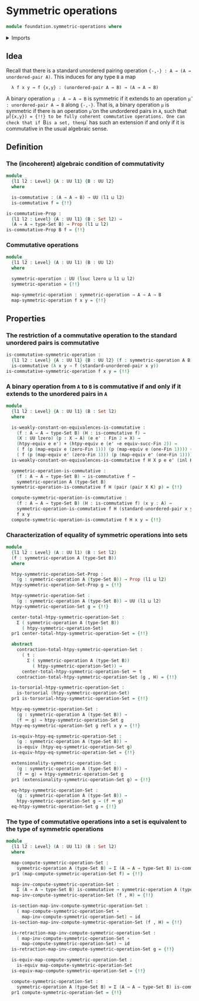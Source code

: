 # Symmetric operations

```agda
module foundation.symmetric-operations where
```

<details><summary>Imports</summary>

```agda
open import foundation.action-on-identifications-binary-functions
open import foundation.action-on-identifications-functions
open import foundation.dependent-pair-types
open import foundation.equivalence-extensionality
open import foundation.function-extensionality
open import foundation.function-types
open import foundation.functoriality-coproduct-types
open import foundation.fundamental-theorem-of-identity-types
open import foundation.homotopies
open import foundation.propositional-truncations
open import foundation.propositions
open import foundation.subtypes
open import foundation.universal-property-propositional-truncation-into-sets
open import foundation.universe-levels
open import foundation.unordered-pairs

open import foundation-core.coproduct-types
open import foundation-core.equivalences
open import foundation-core.identity-types
open import foundation-core.sets
open import foundation-core.torsorial-type-families

open import univalent-combinatorics.2-element-types
open import univalent-combinatorics.finite-types
open import univalent-combinatorics.standard-finite-types
```

</details>

## Idea

Recall that there is a standard unordered pairing operation
`{-,-} : A → (A → unordered-pair A)`. This induces for any type `B` a map

```text
  λ f x y → f {x,y} : (unordered-pair A → B) → (A → A → B)
```

A binary operation `μ : A → A → B` is symmetric if it extends to an operation
`μ̃ : unordered-pair A → B` along `{-,-}`. That is, a binary operation `μ` is
symmetric if there is an operation `μ̃` on the undordered pairs in `A`, such that
`μ̃({x,y}) = {!!}
to be fully coherent commutative operations. One can check that if `B` is a set,
then `μ` has such an extension if and only if it is commutative in the usual
algebraic sense.

## Definition

### The (incoherent) algebraic condition of commutativity

```agda
module _
  {l1 l2 : Level} {A : UU l1} {B : UU l2}
  where

  is-commutative : (A → A → B) → UU (l1 ⊔ l2)
  is-commutative f = {!!}

is-commutative-Prop :
  {l1 l2 : Level} {A : UU l1} (B : Set l2) →
  (A → A → type-Set B) → Prop (l1 ⊔ l2)
is-commutative-Prop B f = {!!}
```

### Commutative operations

```agda
module _
  {l1 l2 : Level} (A : UU l1) (B : UU l2)
  where

  symmetric-operation : UU (lsuc lzero ⊔ l1 ⊔ l2)
  symmetric-operation = {!!}

  map-symmetric-operation : symmetric-operation → A → A → B
  map-symmetric-operation f x y = {!!}
```

## Properties

### The restriction of a commutative operation to the standard unordered pairs is commutative

```agda
is-commutative-symmetric-operation :
  {l1 l2 : Level} {A : UU l1} {B : UU l2} (f : symmetric-operation A B) →
  is-commutative (λ x y → f (standard-unordered-pair x y))
is-commutative-symmetric-operation f x y = {!!}
```

### A binary operation from `A` to `B` is commutative if and only if it extends to the unordered pairs in `A`

```agda
module _
  {l1 l2 : Level} {A : UU l1} (B : Set l2)
  where

  is-weakly-constant-on-equivalences-is-commutative :
    (f : A → A → type-Set B) (H : is-commutative f) →
    (X : UU lzero) (p : X → A) (e e' : Fin 2 ≃ X) →
    (htpy-equiv e e') + (htpy-equiv e (e' ∘e equiv-succ-Fin 2)) →
    ( f (p (map-equiv e (zero-Fin 1))) (p (map-equiv e (one-Fin 1)))) ＝
    ( f (p (map-equiv e' (zero-Fin 1))) (p (map-equiv e' (one-Fin 1))))
  is-weakly-constant-on-equivalences-is-commutative f H X p e e' (inl K) = {!!}

  symmetric-operation-is-commutative :
    (f : A → A → type-Set B) → is-commutative f →
    symmetric-operation A (type-Set B)
  symmetric-operation-is-commutative f H (pair (pair X K) p) = {!!}

  compute-symmetric-operation-is-commutative :
    (f : A → A → type-Set B) (H : is-commutative f) (x y : A) →
    symmetric-operation-is-commutative f H (standard-unordered-pair x y) ＝
    f x y
  compute-symmetric-operation-is-commutative f H x y = {!!}
```

### Characterization of equality of symmetric operations into sets

```agda
module _
  {l1 l2 : Level} (A : UU l1) (B : Set l2)
  (f : symmetric-operation A (type-Set B))
  where

  htpy-symmetric-operation-Set-Prop :
    (g : symmetric-operation A (type-Set B)) → Prop (l1 ⊔ l2)
  htpy-symmetric-operation-Set-Prop g = {!!}

  htpy-symmetric-operation-Set :
    (g : symmetric-operation A (type-Set B)) → UU (l1 ⊔ l2)
  htpy-symmetric-operation-Set g = {!!}

  center-total-htpy-symmetric-operation-Set :
    Σ ( symmetric-operation A (type-Set B))
      ( htpy-symmetric-operation-Set)
  pr1 center-total-htpy-symmetric-operation-Set = {!!}

  abstract
    contraction-total-htpy-symmetric-operation-Set :
      ( t :
        Σ ( symmetric-operation A (type-Set B))
          ( htpy-symmetric-operation-Set)) →
      center-total-htpy-symmetric-operation-Set ＝ t
    contraction-total-htpy-symmetric-operation-Set (g , H) = {!!}

  is-torsorial-htpy-symmetric-operation-Set :
    is-torsorial (htpy-symmetric-operation-Set)
  pr1 is-torsorial-htpy-symmetric-operation-Set = {!!}

  htpy-eq-symmetric-operation-Set :
    (g : symmetric-operation A (type-Set B)) →
    (f ＝ g) → htpy-symmetric-operation-Set g
  htpy-eq-symmetric-operation-Set g refl x y = {!!}

  is-equiv-htpy-eq-symmetric-operation-Set :
    (g : symmetric-operation A (type-Set B)) →
    is-equiv (htpy-eq-symmetric-operation-Set g)
  is-equiv-htpy-eq-symmetric-operation-Set = {!!}

  extensionality-symmetric-operation-Set :
    (g : symmetric-operation A (type-Set B)) →
    (f ＝ g) ≃ htpy-symmetric-operation-Set g
  pr1 (extensionality-symmetric-operation-Set g) = {!!}

  eq-htpy-symmetric-operation-Set :
    (g : symmetric-operation A (type-Set B)) →
    htpy-symmetric-operation-Set g → (f ＝ g)
  eq-htpy-symmetric-operation-Set g = {!!}
```

### The type of commutative operations into a set is equivalent to the type of symmetric operations

```agda
module _
  {l1 l2 : Level} (A : UU l1) (B : Set l2)
  where

  map-compute-symmetric-operation-Set :
    symmetric-operation A (type-Set B) → Σ (A → A → type-Set B) is-commutative
  pr1 (map-compute-symmetric-operation-Set f) = {!!}

  map-inv-compute-symmetric-operation-Set :
    Σ (A → A → type-Set B) is-commutative → symmetric-operation A (type-Set B)
  map-inv-compute-symmetric-operation-Set (f , H) = {!!}

  is-section-map-inv-compute-symmetric-operation-Set :
    ( map-compute-symmetric-operation-Set ∘
      map-inv-compute-symmetric-operation-Set) ~ id
  is-section-map-inv-compute-symmetric-operation-Set (f , H) = {!!}

  is-retraction-map-inv-compute-symmetric-operation-Set :
    ( map-inv-compute-symmetric-operation-Set ∘
      map-compute-symmetric-operation-Set) ~ id
  is-retraction-map-inv-compute-symmetric-operation-Set g = {!!}

  is-equiv-map-compute-symmetric-operation-Set :
    is-equiv map-compute-symmetric-operation-Set
  is-equiv-map-compute-symmetric-operation-Set = {!!}

  compute-symmetric-operation-Set :
    symmetric-operation A (type-Set B) ≃ Σ (A → A → type-Set B) is-commutative
  pr1 compute-symmetric-operation-Set = {!!}
```
